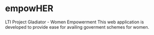 # empowHER
LTI Project Gladiator - Women Empowerment
This web application is developed to provide ease for availing goverment schemes for women.
